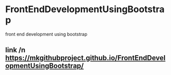 # FrontEndDevelopmentUsingBootstrap
front end development using bootstrap
## link /n https://mkgithubproject.github.io/FrontEndDevelopmentUsingBootstrap/
